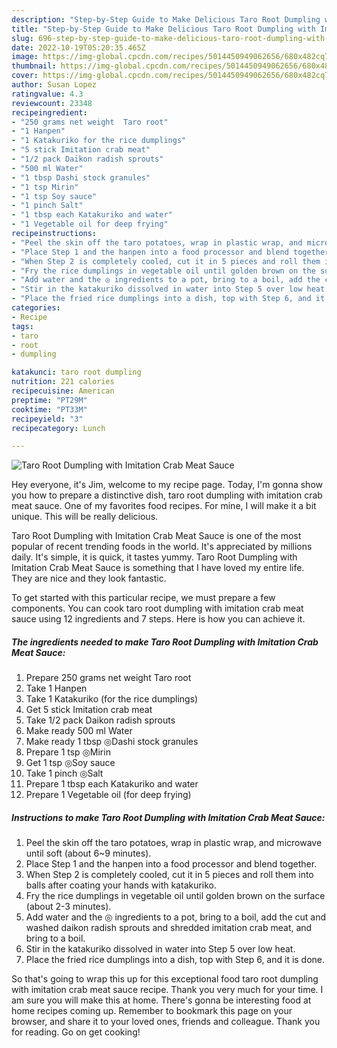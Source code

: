 ```yaml
---
description: "Step-by-Step Guide to Make Delicious Taro Root Dumpling with Imitation Crab Meat Sauce"
title: "Step-by-Step Guide to Make Delicious Taro Root Dumpling with Imitation Crab Meat Sauce"
slug: 696-step-by-step-guide-to-make-delicious-taro-root-dumpling-with-imitation-crab-meat-sauce
date: 2022-10-19T05:20:35.465Z
image: https://img-global.cpcdn.com/recipes/5014450949062656/680x482cq70/taro-root-dumpling-with-imitation-crab-meat-sauce-recipe-main-photo.jpg
thumbnail: https://img-global.cpcdn.com/recipes/5014450949062656/680x482cq70/taro-root-dumpling-with-imitation-crab-meat-sauce-recipe-main-photo.jpg
cover: https://img-global.cpcdn.com/recipes/5014450949062656/680x482cq70/taro-root-dumpling-with-imitation-crab-meat-sauce-recipe-main-photo.jpg
author: Susan Lopez
ratingvalue: 4.3
reviewcount: 23348
recipeingredient:
- "250 grams net weight  Taro root"
- "1 Hanpen"
- "1 Katakuriko for the rice dumplings"
- "5 stick Imitation crab meat"
- "1/2 pack Daikon radish sprouts"
- "500 ml Water"
- "1 tbsp Dashi stock granules"
- "1 tsp Mirin"
- "1 tsp Soy sauce"
- "1 pinch Salt"
- "1 tbsp each Katakuriko and water"
- "1 Vegetable oil for deep frying"
recipeinstructions:
- "Peel the skin off the taro potatoes, wrap in plastic wrap, and microwave until soft (about 6~9 minutes)."
- "Place Step 1 and the hanpen into a food processor and blend together."
- "When Step 2 is completely cooled, cut it in 5 pieces and roll them into balls after coating your hands with katakuriko."
- "Fry the rice dumplings in vegetable oil until golden brown on the surface (about 2-3 minutes)."
- "Add water and the ◎ ingredients to a pot, bring to a boil, add the cut and washed daikon radish sprouts and shredded imitation crab meat, and bring to a boil."
- "Stir in the katakuriko dissolved in water into Step 5 over low heat."
- "Place the fried rice dumplings into a dish, top with Step 6, and it is done."
categories:
- Recipe
tags:
- taro
- root
- dumpling

katakunci: taro root dumpling 
nutrition: 221 calories
recipecuisine: American
preptime: "PT29M"
cooktime: "PT33M"
recipeyield: "3"
recipecategory: Lunch

---
```



![Taro Root Dumpling with Imitation Crab Meat Sauce](https://img-global.cpcdn.com/recipes/5014450949062656/680x482cq70/taro-root-dumpling-with-imitation-crab-meat-sauce-recipe-main-photo.jpg)

Hey everyone, it's Jim, welcome to my recipe page. Today, I'm gonna show you how to prepare a distinctive dish, taro root dumpling with imitation crab meat sauce. One of my favorites food recipes. For mine, I will make it a bit unique. This will be really delicious.



Taro Root Dumpling with Imitation Crab Meat Sauce is one of the most popular of recent trending foods in the world. It's appreciated by millions daily. It's simple, it is quick, it tastes yummy. Taro Root Dumpling with Imitation Crab Meat Sauce is something that I have loved my entire life. They are nice and they look fantastic.


To get started with this particular recipe, we must prepare a few components. You can cook taro root dumpling with imitation crab meat sauce using 12 ingredients and 7 steps. Here is how you can achieve it.

<!--inarticleads1-->

##### The ingredients needed to make Taro Root Dumpling with Imitation Crab Meat Sauce:

1. Prepare 250 grams net weight  Taro root
1. Take 1 Hanpen
1. Take 1 Katakuriko (for the rice dumplings)
1. Get 5 stick Imitation crab meat
1. Take 1/2 pack Daikon radish sprouts
1. Make ready 500 ml Water
1. Make ready 1 tbsp ◎Dashi stock granules
1. Prepare 1 tsp ◎Mirin
1. Get 1 tsp ◎Soy sauce
1. Take 1 pinch ◎Salt
1. Prepare 1 tbsp each Katakuriko and water
1. Prepare 1 Vegetable oil (for deep frying)




<!--inarticleads2-->

##### Instructions to make Taro Root Dumpling with Imitation Crab Meat Sauce:

1. Peel the skin off the taro potatoes, wrap in plastic wrap, and microwave until soft (about 6~9 minutes).
1. Place Step 1 and the hanpen into a food processor and blend together.
1. When Step 2 is completely cooled, cut it in 5 pieces and roll them into balls after coating your hands with katakuriko.
1. Fry the rice dumplings in vegetable oil until golden brown on the surface (about 2-3 minutes).
1. Add water and the ◎ ingredients to a pot, bring to a boil, add the cut and washed daikon radish sprouts and shredded imitation crab meat, and bring to a boil.
1. Stir in the katakuriko dissolved in water into Step 5 over low heat.
1. Place the fried rice dumplings into a dish, top with Step 6, and it is done.




So that's going to wrap this up for this exceptional food taro root dumpling with imitation crab meat sauce recipe. Thank you very much for your time. I am sure you will make this at home. There's gonna be interesting food at home recipes coming up. Remember to bookmark this page on your browser, and share it to your loved ones, friends and colleague. Thank you for reading. Go on get cooking!
